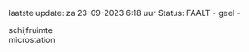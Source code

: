 laatste update: 
za 23-09-2023  6:18   uur 
Status: FAALT - geel - 
<div class="service R">schijfruimte</div><div class="service Y">microstation</div>